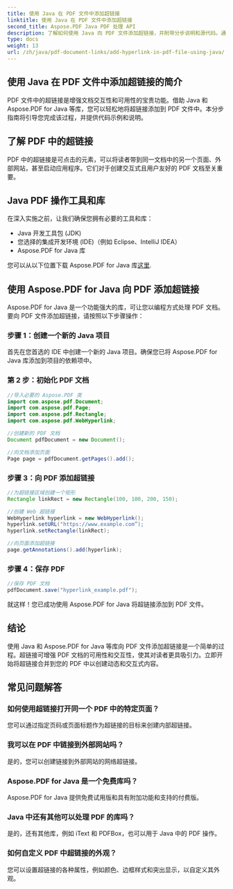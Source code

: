 ```yaml
---
title: 使用 Java 在 PDF 文件中添加超链接
linktitle: 使用 Java 在 PDF 文件中添加超链接
second_title: Aspose.PDF Java PDF 处理 API
description: 了解如何使用 Java 向 PDF 文件添加超链接，并附带分步说明和源代码。通过交互功能增强 PDF 文档。
type: docs
weight: 13
url: /zh/java/pdf-document-links/add-hyperlink-in-pdf-file-using-java/
---
```


## 使用 Java 在 PDF 文件中添加超链接的简介

PDF 文件中的超链接是增强文档交互性和可用性的宝贵功能。借助 Java 和 Aspose.PDF for Java 等库，您可以轻松地将超链接添加到 PDF 文件中。本分步指南将引导您完成该过程，并提供代码示例和说明。

## 了解 PDF 中的超链接

PDF 中的超链接是可点击的元素，可以将读者带到同一文档中的另一个页面、外部网站，甚至启动应用程序。它们对于创建交互式且用户友好的 PDF 文档至关重要。

## Java PDF 操作工具和库

在深入实施之前，让我们确保您拥有必要的工具和库：

- Java 开发工具包 (JDK)
- 您选择的集成开发环境 (IDE)（例如 Eclipse、IntelliJ IDEA）
- Aspose.PDF for Java 库

您可以从以下位置下载 Aspose.PDF for Java 库[这里](https://releases.aspose.com/pdf/java/).

## 使用 Aspose.PDF for Java 向 PDF 添加超链接

Aspose.PDF for Java 是一个功能强大的库，可让您以编程方式处理 PDF 文档。要向 PDF 文件添加超链接，请按照以下步骤操作：

### 步骤 1：创建一个新的 Java 项目

首先在您首选的 IDE 中创建一个新的 Java 项目。确保您已将 Aspose.PDF for Java 库添加到项目的依赖项中。

### 第 2 步：初始化 PDF 文档

```java
//导入必要的 Aspose.PDF 类
import com.aspose.pdf.Document;
import com.aspose.pdf.Page;
import com.aspose.pdf.Rectangle;
import com.aspose.pdf.WebHyperlink;

//创建新的 PDF 文档
Document pdfDocument = new Document();

//向文档添加页面
Page page = pdfDocument.getPages().add();
```

### 步骤 3：向 PDF 添加超链接

```java
//为超链接区域创建一个矩形
Rectangle linkRect = new Rectangle(100, 100, 200, 150);

//创建 Web 超链接
WebHyperlink hyperlink = new WebHyperlink();
hyperlink.setURL("https://www.example.com”);
hyperlink.setRectangle(linkRect);

//向页面添加超链接
page.getAnnotations().add(hyperlink);
```

### 步骤 4：保存 PDF

```java
//保存 PDF 文档
pdfDocument.save("hyperlink_example.pdf");
```

就这样！您已成功使用 Aspose.PDF for Java 将超链接添加到 PDF 文件。

## 结论

使用 Java 和 Aspose.PDF for Java 等库向 PDF 文件添加超链接是一个简单的过程。超链接可增强 PDF 文档的可用性和交互性，使其对读者更具吸引力。立即开始将超链接合并到您的 PDF 中以创建动态和交互式内容。

## 常见问题解答

### 如何使用超链接打开同一个 PDF 中的特定页面？

您可以通过指定页码或页面标题作为超链接的目标来创建内部超链接。

### 我可以在 PDF 中链接到外部网站吗？

是的，您可以创建链接到外部网站的网络超链接。

### Aspose.PDF for Java 是一个免费库吗？

Aspose.PDF for Java 提供免费试用版和具有附加功能和支持的付费版。

### Java 中还有其他可以处理 PDF 的库吗？

是的，还有其他库，例如 iText 和 PDFBox，也可以用于 Java 中的 PDF 操作。

### 如何自定义 PDF 中超链接的外观？

您可以设置超链接的各种属性，例如颜色、边框样式和突出显示，以自定义其外观。